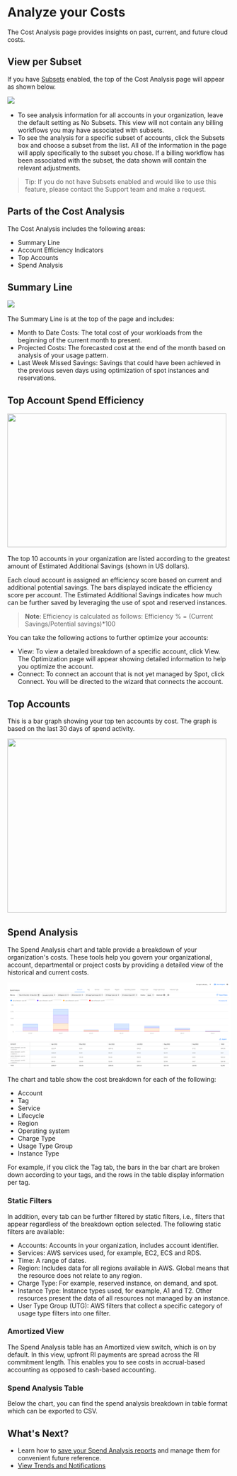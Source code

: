 # Analyze your Costs

The Cost Analysis page provides insights on past, current, and future cloud costs.

## View per Subset

If you have [Subsets](eco/tutorials/manage-subsets.md) enabled, the top of the Cost Analysis page will appear as shown below.

<img src="/cloud-analyzer/_media/tutorials-analyze-costs-00.png" />

- To see analysis information for all accounts in your organization, leave the default setting as No Subsets. This view will not contain any billing workflows you may have associated with subsets.
- To see the analysis for a specific subset of accounts, click the Subsets box and choose a subset from the list. All of the information in the page will apply specifically to the subset you chose. If a billing workflow has been associated with the subset, the data shown will contain the relevant adjustments.

> Tip: If you do not have Subsets enabled and would like to use this feature, please contact the Support team and make a request.

## Parts of the Cost Analysis

The Cost Analysis includes the following areas:

- Summary Line
- Account Efficiency Indicators
- Top Accounts
- Spend Analysis

## Summary Line

<img src="/cloud-analyzer/_media/tutorials-analyze-costs-01.png" />

The Summary Line is at the top of the page and includes:

- Month to Date Costs: The total cost of your workloads from the beginning of the current month to present.
- Projected Costs: The forecasted cost at the end of the month based on analysis of your usage pattern.
- Last Week Missed Savings: Savings that could have been achieved in the previous seven days using optimization of spot instances and reservations.

## Top Account Spend Efficiency

<img src="/cloud-analyzer/_media/tutorials-analyze-costs-02.png" width="495" height="301" />

The top 10 accounts in your organization are listed according to the greatest amount of Estimated Additional Savings (shown in US dollars).

Each cloud account is assigned an efficiency score based on current and additional potential savings. The bars displayed indicate the efficiency score per account. The Estimated Additional Savings indicates how much can be further saved by leveraging the use of spot and reserved instances.

> **Note**: Efficiency is calculated as follows: Efficiency % = (Current Savings/Potential savings)\*100

You can take the following actions to further optimize your accounts:

- View: To view a detailed breakdown of a specific account, click View. The Optimization page will appear showing detailed information to help you optimize the account.
- Connect: To connect an account that is not yet managed by Spot, click Connect. You will be directed to the wizard that connects the account.

## Top Accounts

This is a bar graph showing your top ten accounts by cost. The graph is based on the last 30 days of spend activity.

<img src="/cloud-analyzer/_media/tutorials-analyze-costs-03.png" width="495" height="392" />

## Spend Analysis

The Spend Analysis chart and table provide a breakdown of your organization's costs. These tools help you govern your organizational, account, departmental or project costs by providing a detailed view of the historical and current costs.

<img src="/cloud-analyzer/_media/tutorials-analyze-costs-04a.png" />

The chart and table show the cost breakdown for each of the following:

- Account
- Tag
- Service
- Lifecycle
- Region
- Operating system
- Charge Type
- Usage Type Group
- Instance Type

For example, if you click the Tag tab, the bars in the bar chart are broken down according to your tags, and the rows in the table display information per tag.

### Static Filters

In addition, every tab can be further filtered by static filters, i.e., filters that appear regardless of the breakdown option selected. The following static filters are available:

- Accounts: Accounts in your organization, includes account identifier.
- Services: AWS services used, for example, EC2, ECS and RDS.
- Time: A range of dates.
- Region: Includes data for all regions available in AWS. Global means that the resource does not relate to any region.
- Charge Type: For example, reserved instance, on demand, and spot.
- Instance Type: Instance types used, for example, A1 and T2. Other resources present the data of all resources not managed by an instance.
- User Type Group (UTG): AWS filters that collect a specific category of usage type filters into one filter.

### Amortized View

The Spend Analysis table has an Amortized view switch, which is on by default. In this view, upfront RI payments are spread across the RI commitment length. This enables you to see costs in accrual-based accounting as opposed to cash-based accounting.

### Spend Analysis Table

Below the chart, you can find the spend analysis breakdown in table format which can be exported to CSV.

## What's Next?

- Learn how to [save your Spend Analysis reports](cloud-analyzer/tutorials/save-analysis-reports.md) and manage them for convenient future reference.
- [View Trends and Notifications](cloud-analyzer/tutorials/view-trends-notifications/)
